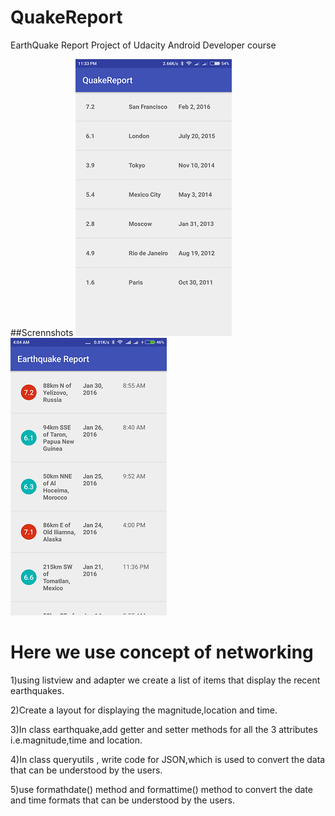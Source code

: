 # QuakeReport
EarthQuake Report Project of Udacity Android Developer course

##Scrennshots
![alt-tag](docs/screenshots/ss2.png)       ![alt-tag](docs/screenshots/ss4.png)


# Here we use concept of networking
 
 1)using listview and adapter we create a list of items that display the recent earthquakes.
  
 2)Create a layout for displaying the magnitude,location and time.
  
 3)In class earthquake,add getter and setter methods for all the 3 attributes i.e.magnitude,time and location.
  
 4)In class queryutils , write  code for JSON,which is used to convert the data that can be understood by the users.
  
 5)use formathdate() method and formattime() method to convert the date and time formats that can be understood by the users.
